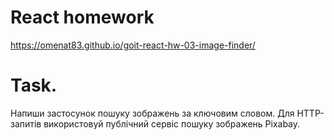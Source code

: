 # React homework 
https://omenat83.github.io/goit-react-hw-03-image-finder/

# Task.
Напиши застосунок пошуку зображень за ключовим словом. Для HTTP-запитів використовуй публічний сервіс пошуку зображень Pixabay.

